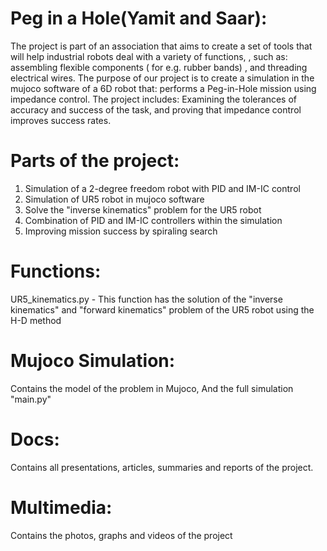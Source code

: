 # Peg in a Hole(Yamit and Saar):
The project is part of an association that aims to create a set of tools that will help industrial robots deal with a variety of functions, , such as: assembling flexible components ( for e.g. rubber bands) , and threading electrical wires.
The purpose of our project is to create a simulation in the mujoco software of a 6D robot that: performs a Peg-in-Hole mission using impedance control.
The project includes: Examining the tolerances of accuracy and success of the task, and proving that impedance control improves success rates.

# Parts of the project:
1. Simulation of a 2-degree freedom robot with PID and IM-IC control
2. Simulation of UR5 robot in mujoco software
3. Solve the "inverse kinematics" problem for the UR5 robot
4. Combination of PID and IM-IC controllers within the simulation
5. Improving mission success by spiraling search

# Functions:
UR5_kinematics.py - This function has the solution of the "inverse kinematics" and "forward kinematics" problem of the UR5 robot using the H-D method

# Mujoco Simulation:
Contains the model of the problem in Mujoco, And the full simulation "main.py"

# Docs:
Contains all presentations, articles, summaries and reports of the project.

# Multimedia:
Contains the photos, graphs and videos of the project
